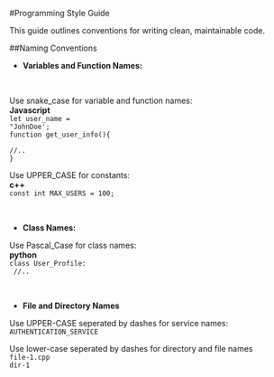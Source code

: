#Programming Style Guide

This guide outlines conventions for writing clean, maintainable code. 

##Naming Conventions
- **Variables and Function Names:**  
<br>

Use snake_case for variable and function names:<br> 
**Javascript**<br>
<code>let user_name = "JohnDoe';</code><br>
<code>function get_user_info(){</code><br>
<code>   //..</code><br>
<code>} </code><br>

Use UPPER_CASE for constants:<br>
**c++**<br>
<code>const int MAX_USERS = 100;</code><br>

<br>

- **Class Names:** <br>

Use Pascal_Case for class names:<br>
**python**<br>
<code>class User_Profile:</code><br>
<code>   //..</code><br>

<br>

- **File and Directory Names**  

Use UPPER-CASE seperated by dashes for service names:<br>
<code>AUTHENTICATION_SERVICE</code><br>

Use lower-case seperated by dashes for directory and file names<br>
<code>file-1.cpp</code><br>
<code>dir-1</code>



